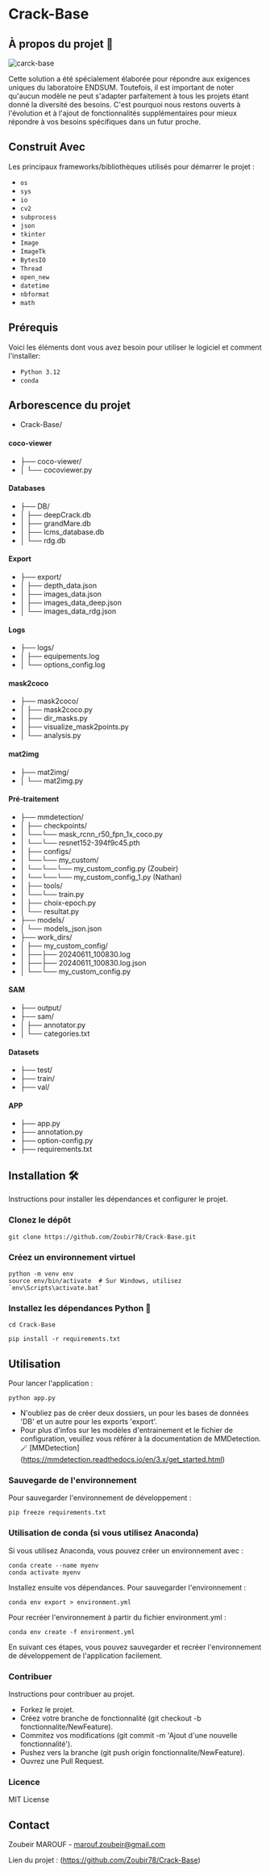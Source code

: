 # Crack-Base

## À propos du projet 🚀

![carck-base](https://github.com/Zoubir78/Crack-Base/blob/master/carck-base.png)

Cette solution a été spécialement élaborée pour répondre aux exigences uniques du laboratoire ENDSUM. Toutefois, il est important de noter qu'aucun modèle ne peut s'adapter parfaitement à tous les projets étant donné la diversité des besoins. C'est pourquoi nous restons ouverts à l'évolution et à l'ajout de fonctionnalités supplémentaires pour mieux répondre à vos besoins spécifiques dans un futur proche.

## Construit Avec 
Les principaux frameworks/bibliothèques utilisés pour démarrer le projet :

- `os`
- `sys`
- `io`
- `cv2`
- `subprocess`
- `json`
- `tkinter`
- `Image`
- `ImageTk`
- `BytesIO`
- `Thread`
- `open_new`
- `datetime`
- `nbformat`
- `math`

## Prérequis
Voici les éléments dont vous avez besoin pour utiliser le logiciel et comment l'installer:
- `Python 3.12`
- `conda`

## Arborescence du projet

- Crack-Base/
#### coco-viewer
- ├── coco-viewer/
- │ └── cocoviewer.py
#### Databases
- ├── DB/
- │ ├── deepCrack.db
- │ ├── grandMare.db
- │ ├── lcms_database.db
- │ └── rdg.db
#### Export
- ├── export/
- │ ├── depth_data.json
- │ ├── images_data.json
- │ ├── images_data_deep.json
- │ └── images_data_rdg.json
#### Logs
- ├── logs/
- │ ├── equipements.log
- │ └── options_config.log
#### mask2coco
- ├── mask2coco/
- │ ├── mask2coco.py
- │ ├── dir_masks.py
- │ ├── visualize_mask2points.py
- │ └── analysis.py
#### mat2img
- ├── mat2img/
- │ └── mat2img.py
#### Pré-traitement
- ├── mmdetection/
- │ ├── checkpoints/
- │ └──└── mask_rcnn_r50_fpn_1x_coco.py
- │ └──└── resnet152-394f9c45.pth
- │ ├── configs/
- │ └──└── my_custom/
- │ └──└──└── my_custom_config.py (Zoubeir)
- │ └──└──└── my_custom_config_1.py (Nathan)
- │ ├── tools/
- │ └──└── train.py
- │ ├── choix-epoch.py
- │ └── resultat.py
- ├── models/
- │ └── models_json.json
- ├── work_dirs/
- │ ├── my_custom_config/
- │ ├──├── 20240611_100830.log
- │ ├──├── 20240611_100830.log.json
- │ └──└── my_custom_config.py
#### SAM
- ├── output/
- ├── sam/
- │ ├── annotator.py
- │ └── categories.txt
#### Datasets
- ├── test/
- ├── train/
- ├── val/
#### APP
- ├── app.py
- ├── annotation.py
- ├── option-config.py
- ├── requirements.txt

## Installation 🛠️
Instructions pour installer les dépendances et configurer le projet.

### Clonez le dépôt
```
git clone https://github.com/Zoubir78/Crack-Base.git
```
### Créez un environnement virtuel
```
python -m venv env
source env/bin/activate  # Sur Windows, utilisez `env\Scripts\activate.bat`
```
### Installez les dépendances Python 🤖
```
cd Crack-Base
```
```
pip install -r requirements.txt
```

## Utilisation 
Pour lancer l'application :
```
python app.py
```

- N'oubliez pas de créer deux dossiers, un pour les bases de données 'DB' et un autre pour les exports 'export'.
- Pour plus d'infos sur les modèles d'entrainement et le fichier de configuration, veuillez vous référer à la documentation de MMDetection. 🪄
[MMDetection] (https://mmdetection.readthedocs.io/en/3.x/get_started.html)

### Sauvegarde de l'environnement
Pour sauvegarder l'environnement de développement :
```
pip freeze requirements.txt
```

### Utilisation de conda (si vous utilisez Anaconda)
Si vous utilisez Anaconda, vous pouvez créer un environnement avec :
```
conda create --name myenv
conda activate myenv
```
Installez ensuite vos dépendances. Pour sauvegarder l'environnement :
```
conda env export > environment.yml
```
Pour recréer l'environnement à partir du fichier environment.yml :
```
conda env create -f environment.yml
```
En suivant ces étapes, vous pouvez sauvegarder et recréer l'environnement de développement de l'application facilement.

### Contribuer
Instructions pour contribuer au projet.

- Forkez le projet.
- Créez votre branche de fonctionnalité (git checkout -b fonctionnalite/NewFeature).
- Commitez vos modifications (git commit -m 'Ajout d'une nouvelle fonctionnalité').
- Pushez vers la branche (git push origin fonctionnalite/NewFeature).
- Ouvrez une Pull Request.

### Licence
MIT License

## Contact
Zoubeir MAROUF - marouf.zoubeir@gmail.com

Lien du projet : (https://github.com/Zoubir78/Crack-Base)
